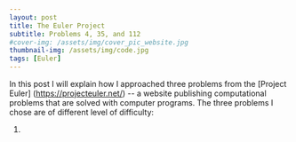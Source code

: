```yaml
---
layout: post
title: The Euler Project
subtitle: Problems 4, 35, and 112
#cover-img: /assets/img/cover_pic_website.jpg
thumbnail-img: /assets/img/code.jpg
tags: [Euler]
---
```


In this post I will explain how I approached three problems from the [Project Euler] (https://projecteuler.net/) -- a website publishing computational problems that are solved with computer programs. The three problems I chose are of different level of difficulty: 

1. 


